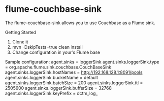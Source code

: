 flume-couchbase-sink
====================

<!-- Licensed to the Apache Software Foundation (ASF) under one or more contributor
  license agreements. See the NOTICE file distributed with this work for additional
  information regarding copyright ownership. The ASF licenses this file to
  You under the Apache License, Version 2.0 (the "License"); you may not use
  this file except in compliance with the License. You may obtain a copy of
  the License at http://www.apache.org/licenses/LICENSE-2.0 Unless required
  by applicable law or agreed to in writing, software distributed under the
  License is distributed on an "AS IS" BASIS, WITHOUT WARRANTIES OR CONDITIONS
  OF ANY KIND, either express or implied. See the License for the specific
  language governing permissions and limitations under the License. -->

The flume-couchbase-sink allows you to use Couchbase as a Flume sink.

Getting Started
1. Clone it
2. mvn -DskipTests=true clean install 
3. Change configuration in your's Flume base


Sample configuration:
agent.sinks = loggerSink
agent.sinks.loggerSink.type = org.apache.flume.sink.couchbase.CouchBaseSink
agent.sinks.loggerSink.hostNames = http://192.168.128.1:8091/pools
agent.sinks.loggerSink.bucketName = default
agent.sinks.loggerSink.batchSize = 200
agent.sinks.loggerSink.ttl = 2505600
agent.sinks.loggerSink.bufferSize = 32768
agent.sinks.loggerSink.keyPrefix = dctm_log_